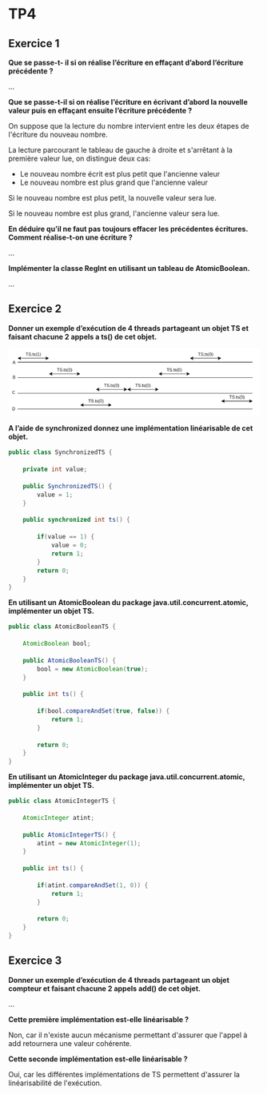 # TP4

## Exercice 1

**Que se passe-t- il si on réalise l’écriture en effaçant d’abord l’écriture précédente ?**

...

**Que se passe-t-il si on réalise l’écriture en écrivant d’abord la nouvelle valeur puis en effaçant ensuite l’écriture précédente ?**

On suppose que la lecture du nombre intervient entre les deux étapes de l'écriture du nouveau nombre.

La lecture parcourant le tableau de gauche à droite et s'arrêtant à la première valeur lue, on distingue deux cas:
- Le nouveau nombre écrit est plus petit que l'ancienne valeur
- Le nouveau nombre est plus grand que l'ancienne valeur

Si le nouveau nombre est plus petit, la nouvelle valeur sera lue.

Si le nouveau nombre est plus grand, l'ancienne valeur sera lue.

**En déduire qu’il ne faut pas toujours effacer les précédentes écritures. Comment réalise-t-on une
écriture ?**

...

**Implémenter la classe RegInt en utilisant un tableau de AtomicBoolean.**

...

## Exercice 2

**Donner un exemple d’exécution de 4 threads partageant un objet TS et faisant chacune 2 appels a
ts() de cet objet.**

![](./exo2.png)

**A l’aide de synchronized donnez une implémentation linéarisable de cet objet.**

```java
public class SynchronizedTS {

	private int value;
	
	public SynchronizedTS() {
		value = 1;
	}
	
	public synchronized int ts() {
		
		if(value == 1) {
			value = 0;
			return 1;
		}	
		return 0;
	}
}
```

**En utilisant un AtomicBoolean du package java.util.concurrent.atomic, implémenter un objet TS.**

```java
public class AtomicBooleanTS {
	
	AtomicBoolean bool;
	
	public AtomicBooleanTS() {
		bool = new AtomicBoolean(true);
	}
	
	public int ts() {
		
		if(bool.compareAndSet(true, false)) {
			return 1;
		}
		
		return 0;
	}
}
```

**En utilisant un AtomicInteger du package java.util.concurrent.atomic, implémenter un objet TS.**
```java
public class AtomicIntegerTS {

	AtomicInteger atint;
	
	public AtomicIntegerTS() {
		atint = new AtomicInteger(1);
	}
	
	public int ts() {
		
		if(atint.compareAndSet(1, 0)) {
			return 1;
		}
		
		return 0;
	}
}
```

## Exercice 3

**Donner un exemple d’exécution de 4 threads partageant un objet compteur et faisant chacune 2
appels add() de cet objet.**

...

**Cette première implémentation est-elle linéarisable ?**

Non, car il n'existe aucun mécanisme permettant d'assurer que l'appel à add retournera une valeur cohérente.

**Cette seconde implémentation est-elle linéarisable ?**

Oui, car les différentes implémentations de TS permettent d'assurer la linéarisabilité de l'exécution.
